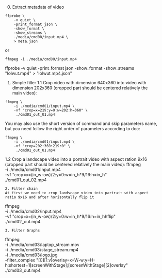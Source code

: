 0. Extract metadata of video
```
ffprobe \
    -v quiet \
    -print_format json \
    -show_format \
    -show_streams \
    ./media/cmd00/input.mp4 \
    > meta.json
```
or
```
ffmpeg -i ./media/cmd00/input.mp4 
```

ffprobe -v quiet -print_format json -show_format -show_streams "lolwut.mp4" > "lolwut.mp4.json"

1. Simple filter
1.1 Crop video with dimension 640x360 into video with dimension 202x360 (cropped part should be centered relatively the main video):
```
ffmpeg \
    -i ./media/cmd01/input.mp4 \
    -vf "crop=x=219:y=0:w=202:h=360" \
     ./cmd01_out_01.mp4
```
You may also use the short version of command and skip parameters name, but you need
follow the right order of parameters according to doc:
```
ffmpeg \
    -i ./media/cmd01/input.mp4 \
    -vf "crop=202:360:219:0" \
     ./cmd01_out_01.mp4
```
1.2 Crop a landscape video into a portrait video with aspect ration 9x16 (cropped part should be centered relatively the main video):
ffmpeg \
    -i ./media/cmd01/input.mp4 \
    -vf "crop=x=(in_w-ow)/2:y=0:w=in_h*9/16:h=in_h" \
    ./cmd01_out_02.mp4
```
2. Filter chain
At first we need to crop landscape video into partrait with aspect ratio 9x16 and after horizontally flip it
```
ffmpeg \
    -i ./media/cmd02/input.mp4 \
    -vf "crop=x=(in_w-ow)/2:y=0:w=in_h*9/16:h=in_hhflip" \
    ./cmd02_out.mp4
```
3. Filter Graphs
```
ffmpeg \
    -i ./media/cmd03/laptop_stream.mov \
    -i ./media/cmd03/stage_stream.mp4 \
    -i ./media/cmd03/logo.jpg \
    -filter_complex "[0][1:v]overlay=x=W-w:y=H-h:shortest=1[screenWithStage];[screenWithStage][2]overlay" \
    ./cmd03_out.mp4
```

